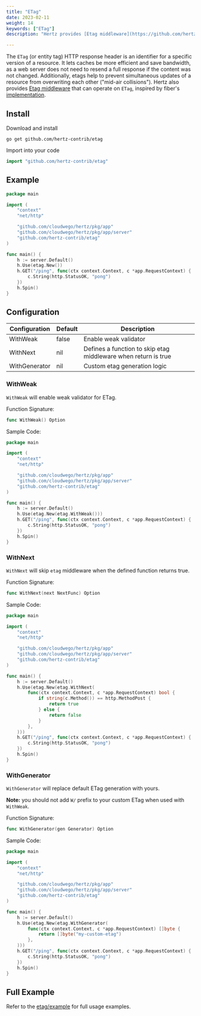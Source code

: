 ```yaml
---
title: "ETag"
date: 2023-02-11
weight: 14
keywords: ["ETag"]
description: "Hertz provides [Etag middleware](https://github.com/hertz-contrib/etag) that can operate on `ETag`, inspired by fiber's [implementation](https://github.com/gofiber/fiber/tree/master/middleware/etag)."

---
```


The `ETag` (or entity tag) HTTP response header is an identifier for a specific version of a resource. It lets caches be more efficient and save bandwidth, as a web server does not need to resend a full response if the content was not changed. Additionally, etags help to prevent simultaneous updates of a resource from overwriting each other ("mid-air collisions").
Hertz also provides [Etag middleware](https://github.com/hertz-contrib/etag) that can operate on `ETag`, inspired by fiber's [implementation](https://github.com/gofiber/fiber/tree/master/middleware/etag).

## Install

Download and install

```shell
go get github.com/hertz-contrib/etag
```

Import into your code

```go
import "github.com/hertz-contrib/etag"
```

## Example

```go
package main

import (
    "context"
    "net/http"

    "github.com/cloudwego/hertz/pkg/app"
    "github.com/cloudwego/hertz/pkg/app/server"
    "github.com/hertz-contrib/etag"
)

func main() {
    h := server.Default()
    h.Use(etag.New())
    h.GET("/ping", func(ctx context.Context, c *app.RequestContext) {
        c.String(http.StatusOK, "pong")
    })
    h.Spin()
}
```

## Configuration

| Configuration           | Default  | Description                                   |
|------------|---|------------------------------------|
| WithWeak   | false | Enable weak validator |
| WithNext | nil | Defines a function to skip etag middleware when return is true |
|WithGenerator | nil | Custom etag generation logic |

### WithWeak

`WithWeak` will enable weak validator for ETag.

Function Signature:

```go
func WithWeak() Option
```

Sample Code:

```go
package main

import (
    "context"
    "net/http"

    "github.com/cloudwego/hertz/pkg/app"
    "github.com/cloudwego/hertz/pkg/app/server"
    "github.com/hertz-contrib/etag"
)

func main() {
    h := server.Default()
    h.Use(etag.New(etag.WithWeak()))
    h.GET("/ping", func(ctx context.Context, c *app.RequestContext) {
        c.String(http.StatusOK, "pong")
    })
    h.Spin()
}
```

### WithNext

`WithNext` will skip `etag` middleware when the defined function returns true.

Function Signature:

```go
func WithNext(next NextFunc) Option 
```

Sample Code:

```go
package main

import (
    "context"
    "net/http"

    "github.com/cloudwego/hertz/pkg/app"
    "github.com/cloudwego/hertz/pkg/app/server"
    "github.com/hertz-contrib/etag"
)

func main() {
    h := server.Default()
    h.Use(etag.New(etag.WithNext(
        func(ctx context.Context, c *app.RequestContext) bool {
            if string(c.Method()) == http.MethodPost {
                return true
            } else {
                return false
            }
        },
    )))
    h.GET("/ping", func(ctx context.Context, c *app.RequestContext) {
        c.String(http.StatusOK, "pong")
    })
    h.Spin()
}
```

### WithGenerator

`WithGenerator` will replace default ETag generation with yours.

**Note:** you should not add `W/` prefix to your custom ETag when used with `WithWeak`.

Function Signature:

```go
func WithGenerator(gen Generator) Option
```

Sample Code:

```go
package main

import (
    "context"
    "net/http"

    "github.com/cloudwego/hertz/pkg/app"
    "github.com/cloudwego/hertz/pkg/app/server"
    "github.com/hertz-contrib/etag"
)

func main() {
    h := server.Default()
    h.Use(etag.New(etag.WithGenerator(
        func(ctx context.Context, c *app.RequestContext) []byte {
            return []byte("my-custom-etag")
        },
    )))
    h.GET("/ping", func(ctx context.Context, c *app.RequestContext) {
        c.String(http.StatusOK, "pong")
    })
    h.Spin()
}
```

## Full Example

Refer to the [etag/example](https://github.com/hertz-contrib/etag/tree/main/example) for full usage examples.
